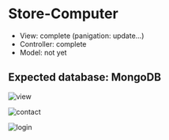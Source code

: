 ﻿# Store-Computer
- View: complete (panigation: update...)
- Controller: complete
- Model: not yet
## Expected database: MongoDB

![view](https://user-images.githubusercontent.com/82496203/179712927-09234632-98bb-4326-b6bd-e22e6e9cbbfc.png)

![contact](https://user-images.githubusercontent.com/82496203/179713895-cfdfa464-8152-452e-af56-77d9761fefa5.png)

![login](https://user-images.githubusercontent.com/82496203/179713969-79f3d3ae-bfe1-4a46-84dc-c8527efb05e4.png)
